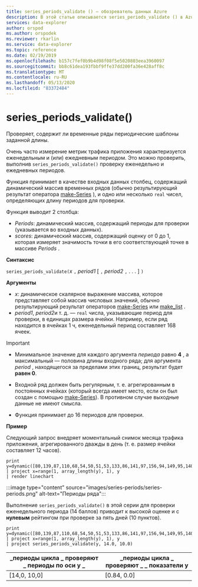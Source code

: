 ```yaml
---
title: series_periods_validate () — обозреватель данных Azure
description: В этой статье описывается series_periods_validate () в Azure обозреватель данных.
services: data-explorer
author: orspod
ms.author: orspodek
ms.reviewer: rkarlin
ms.service: data-explorer
ms.topic: reference
ms.date: 02/19/2019
ms.openlocfilehash: b157c7fef0b9b4d98f08f5e5020803eea3960097
ms.sourcegitcommit: bb8c61dea193fbbf9ffe37dd200fa36e428aff8c
ms.translationtype: MT
ms.contentlocale: ru-RU
ms.lasthandoff: 05/13/2020
ms.locfileid: "83372484"
---
```

# <a name="series_periods_validate"></a>series_periods_validate()

Проверяет, содержит ли временные ряды периодические шаблоны заданной длины.  

Очень часто измерение метрик трафика приложения характеризуется еженедельным и (или) ежедневным периодом. Это можно проверить, выполнив `series_periods_validate()` проверку еженедельно и ежедневных периодов.

Функция принимает в качестве входных данных столбец, содержащий динамический массив временных рядов (обычно результирующий результат оператора [make-Series](make-seriesoperator.md) ), и одно или несколько `real` чисел, определяющих длину периодов для проверки. 

Функция выводит 2 столбца:
* *Periods*: динамический массив, содержащий периоды для проверки (указывается во входных данных).
* *scores*: динамический массив, содержащий оценку от 0 до 1, которая измеряет значимость точки в его соответствующей точке в массиве *Periods* .

**Синтаксис**

`series_periods_validate(`*x* `,` *period1* [ `,` *period2* `,` . . . ] `)`

**Аргументы**

* *x*: динамическое скалярное выражение массива, которое представляет собой массив числовых значений, обычно результирующий результат операторов [make-Series](make-seriesoperator.md) или [make_list](makelist-aggfunction.md) .
* *period1*, *period2*и т. д. — `real` числа, указывающие период для проверки, в единицах размера ячейки. Например, если ряд находится в ячейках 1 ч, еженедельный период составляет 168 ячеек.

> [!IMPORTANT]
> * Минимальное значение для каждого аргумента *периода* равно **4** , а максимальный — половина длины входного ряда; для аргумента *period* , находящегося за пределами этих границ, результат будет **равен 0**.
>
> * Входной ряд должен быть регулярным, т. е. агрегированным в постоянных ячейках (который всегда имеет место, если он был создан с помощью [make-Series](make-seriesoperator.md)). В противном случае выходные данные не имеют смысла.
> 
> * Функция принимает до 16 периодов для проверки.


**Пример**

Следующий запрос внедряет моментальный снимок месяца трафика приложения, агрегированного дважды в день (т. е. размер ячейки составляет 12 часов).

<!-- csl: https://help.kusto.windows.net:443/Samples -->
```kusto
print y=dynamic([80,139,87,110,68,54,50,51,53,133,86,141,97,156,94,149,95,140,77,61,50,54,47,133,72,152,94,148,105,162,101,160,87,63,53,55,54,151,103,189,108,183,113,175,113,178,90,71,62,62,65,165,109,181,115,182,121,178,114,170])
| project x=range(1, array_length(y), 1), y  
| render linechart 
```

:::image type="content" source="images/series-periods/series-periods.png" alt-text="Периоды ряда":::

Выполнение `series_periods_validate()` в этой серии для проверки еженедельного периода (14 баллов) приводит к высокой оценке и с **нулевым** рейтингом при проверке за пять дней (10 пунктов).

<!-- csl: https://help.kusto.windows.net:443/Samples -->
```kusto
print y=dynamic([80,139,87,110,68,54,50,51,53,133,86,141,97,156,94,149,95,140,77,61,50,54,47,133,72,152,94,148,105,162,101,160,87,63,53,55,54,151,103,189,108,183,113,175,113,178,90,71,62,62,65,165,109,181,115,182,121,178,114,170])
| project x=range(1, array_length(y), 1), y  
| project series_periods_validate(y, 14.0, 10.0)
```

| \_периоды цикла \_ проверяют \_ периоды по оси y \_  | \_периоды цикла \_ проверяют \_ \_ показатели y |
|-------------|-------------------|
| [14,0, 10,0] | [0.84, 0.0]  |
